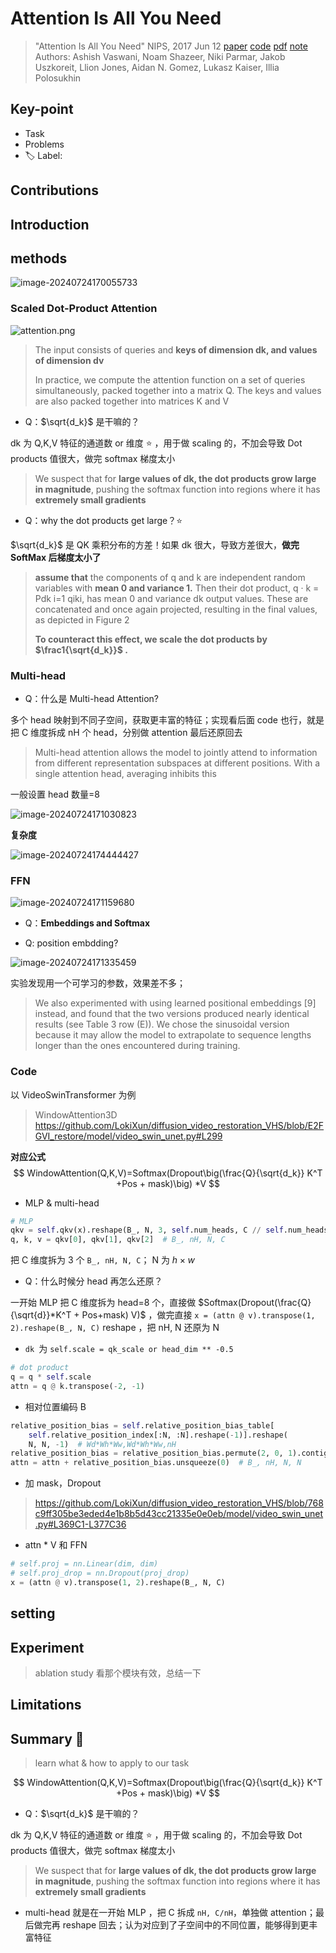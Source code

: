 # Attention Is All You Need

> "Attention Is All You Need" NIPS, 2017 Jun 12
> [paper](http://arxiv.org/abs/1706.03762v7) [code]() [pdf](./2017_06_NIPS_Attention-Is-All-You-Need.pdf) [note](./2017_06_NIPS_Attention-Is-All-You-Need_Note.md)
> Authors: Ashish Vaswani, Noam Shazeer, Niki Parmar, Jakob Uszkoreit, Llion Jones, Aidan N. Gomez, Lukasz Kaiser, Illia Polosukhin

## Key-point

- Task
- Problems
- :label: Label:

## Contributions

## Introduction

## methods

![image-20240724170055733](docs/2017_06_NIPS_Attention-Is-All-You-Need_Note/fig2.png)



### **Scaled Dot-Product Attention**

![attention.png](docs/2017_06_NIPS_Attention-Is-All-You-Need_Note/attention.png)

> The input consists of queries and **keys of dimension dk, and values of dimension dv**
>
> In practice, we compute the attention function on a set of queries simultaneously, packed together into a matrix Q. The keys and values are also packed together into matrices K and V

- Q：$\sqrt{d_k}$ 是干嘛的？

dk 为 Q,K,V 特征的通道数 or 维度 :star: ，用于做 scaling 的，不加会导致 Dot products 值很大，做完 softmax 梯度太小

> We suspect that for **large values of dk, the dot products grow large in magnitude**, pushing the softmax function into regions where it has **extremely small gradients**

- Q：why the dot products get large？:star:

$\sqrt{d_k}$ 是 QK 乘积分布的方差！如果 dk 很大，导致方差很大，**做完 SoftMax 后梯度太小了**

> **assume that** the components of q and k are independent random variables with **mean 0 and variance 1.** Then their dot product, q · k = Pdk i=1 qiki, has mean 0 and variance dk output values. These are concatenated and once again projected, resulting in the final values, as depicted in Figure 2
>
> **To counteract this effect, we scale the dot products by $\frac1{\sqrt{d_k}}$ .**



### Multi-head

- Q：什么是 Multi-head Attention?

多个 head 映射到不同子空间，获取更丰富的特征；实现看后面 code 也行，就是把 C 维度拆成 nH 个 head，分别做 attention 最后还原回去

> Multi-head attention allows the model to jointly attend to information from different representation subspaces at different positions. With a single attention head, averaging inhibits this

一般设置 head 数量=8

![image-20240724171030823](docs/2017_06_NIPS_Attention-Is-All-You-Need_Note/image-20240724171030823.png)



**复杂度**

![image-20240724174444427](docs/2017_06_NIPS_Attention-Is-All-You-Need_Note/image-20240724174444427.png)





### FFN

![image-20240724171159680](docs/2017_06_NIPS_Attention-Is-All-You-Need_Note/image-20240724171159680.png)





- Q：**Embeddings and Softmax**



- Q: position embdding?

![image-20240724171335459](docs/2017_06_NIPS_Attention-Is-All-You-Need_Note/image-20240724171335459.png)

实验发现用一个可学习的参数，效果差不多；

> We also experimented with using learned positional embeddings [9] instead, and found that the two versions produced nearly identical results (see Table 3 row (E)). We chose the sinusoidal version because it may allow the model to extrapolate to sequence lengths longer than the ones encountered during training.



### Code

以 VideoSwinTransformer 为例

> WindowAttention3D  https://github.com/LokiXun/diffusion_video_restoration_VHS/blob/E2FGVI_restore/model/video_swin_unet.py#L299

**对应公式**
$$
WindowAttention(Q,K,V)=Softmax(Dropout\big(\frac{Q}{\sqrt{d_k}} K^T +Pos + mask)\big) *V
$$

- MLP & multi-head

```python
# MLP
qkv = self.qkv(x).reshape(B_, N, 3, self.num_heads, C // self.num_heads).permute(2, 0, 3, 1, 4)
q, k, v = qkv[0], qkv[1], qkv[2]  # B_, nH, N, C
```

把 C 维度拆为 3 个  `B_, nH, N, C`； N 为 $h\times w$

- Q：什么时候分 head 再怎么还原？

一开始 MLP 把 C 维度拆为 head=8 个，直接做 $Softmax(Dropout(\frac{Q}{\sqrt{d}}*K^T + Pos+mask)  V)$ ，做完直接 `x = (attn @ v).transpose(1, 2).reshape(B_, N, C)` reshape ，把 nH, N 还原为 N



- `dk `为 `self.scale = qk_scale or head_dim ** -0.5`

```python
# dot product
q = q * self.scale
attn = q @ k.transpose(-2, -1)
```

- 相对位置编码 B

```python
relative_position_bias = self.relative_position_bias_table[
    self.relative_position_index[:N, :N].reshape(-1)].reshape(
    N, N, -1)  # Wd*Wh*Ww,Wd*Wh*Ww,nH
relative_position_bias = relative_position_bias.permute(2, 0, 1).contiguous()  # nH, Wd*Wh*Ww, Wd*Wh*Ww
attn = attn + relative_position_bias.unsqueeze(0)  # B_, nH, N, N
```

- 加 mask，Dropout

> https://github.com/LokiXun/diffusion_video_restoration_VHS/blob/768c9ff305be3eded4e1b8b5d43cc21335e0e0eb/model/video_swin_unet.py#L369C1-L377C36

- attn * V 和 FFN

```python
# self.proj = nn.Linear(dim, dim)
# self.proj_drop = nn.Dropout(proj_drop)
x = (attn @ v).transpose(1, 2).reshape(B_, N, C)
```





## setting

## Experiment

> ablation study 看那个模块有效，总结一下

## Limitations

## Summary :star2:

> learn what & how to apply to our task

$$
WindowAttention(Q,K,V)=Softmax(Dropout\big(\frac{Q}{\sqrt{d_k}} K^T +Pos + mask)\big) *V
$$

- Q：$\sqrt{d_k}$ 是干嘛的？

dk 为 Q,K,V 特征的通道数 or 维度 :star: ，用于做 scaling 的，不加会导致 Dot products 值很大，做完 softmax 梯度太小

> We suspect that for **large values of dk, the dot products grow large in magnitude**, pushing the softmax function into regions where it has **extremely small gradients**

- multi-head 就是在一开始 MLP ，把 C 拆成 `nH, C/nH`，单独做 attention；最后做完再 reshape 回去；认为对应到了子空间中的不同位置，能够得到更丰富特征

